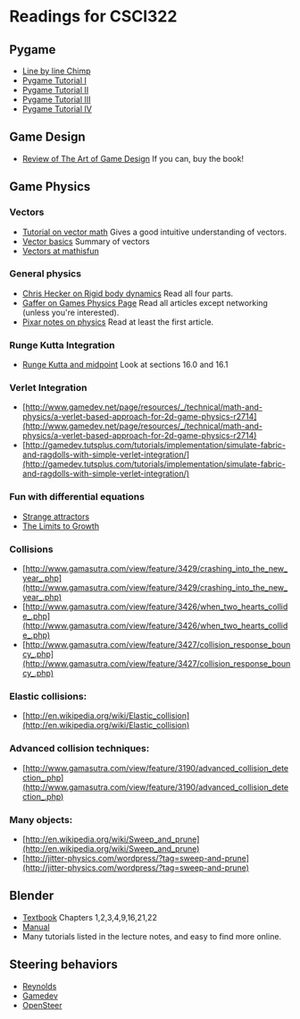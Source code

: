 # Readings for CSCI322

## Pygame

* [Line by line Chimp](http://www.pygame.org/docs/tut/chimp/ChimpLineByLine.html)
* [Pygame Tutorial I](http://eli.thegreenplace.net/2008/12/13/writing-a-game-in-python-with-pygame-part-i)
* [Pygame Tutorial II](http://eli.thegreenplace.net/2008/12/20/writing-a-game-in-python-with-pygame-part-ii)
* [Pygame Tutorial III](http://eli.thegreenplace.net/2009/01/09/writing-a-game-in-python-with-pygame-part-iii)
* [Pygame Tutorial IV](http://eli.thegreenplace.net/2009/02/13/writing-a-game-in-python-with-pygame-part-iv)

## Game Design
* [Review of The Art of Game Design](http://www.gamasutra.com/view/feature/132326/book_review_the_art_of_game_design.php)  If you can, buy the book!

## Game Physics

### Vectors
* [Tutorial on vector math](http://chortle.ccsu.edu/vectorlessons/vectorIndex.html)  Gives a good intuitive understanding of vectors.
* [Vector basics](http://emweb.unl.edu/math/mathweb/vectors/vectors.html) Summary of vectors
* [Vectors at mathisfun](https://www.mathsisfun.com/algebra/vectors.html)

### General physics
* [Chris Hecker on Rigid body dynamics](http://www.chrishecker.com/Rigid_Body_Dynamics) Read all four parts.
* [Gaffer on Games Physics Page](http://gafferongames.com/game-physics/) Read all articles except networking (unless you're interested).
* [Pixar notes on physics](http://www.pixar.com/companyinfo/research/pbm2001/)  Read at least the first article.

### Runge Kutta Integration
* [Runge Kutta and midpoint](http://www.nrbook.com/c/) Look at sections 16.0 and 16.1

### Verlet Integration
* [http://www.gamedev.net/page/resources/_/technical/math-and-physics/a-verlet-based-approach-for-2d-game-physics-r2714](http://www.gamedev.net/page/resources/_/technical/math-and-physics/a-verlet-based-approach-for-2d-game-physics-r2714)
* [http://gamedev.tutsplus.com/tutorials/implementation/simulate-fabric-and-ragdolls-with-simple-verlet-integration/](http://gamedev.tutsplus.com/tutorials/implementation/simulate-fabric-and-ragdolls-with-simple-verlet-integration/)

### Fun with differential equations
* [Strange attractors](http://en.wikipedia.org/wiki/Attractor)
* [The Limits to Growth](href=http://www.csiro.au/files/files/plje.pdf)

### Collisions

* [http://www.gamasutra.com/view/feature/3429/crashing_into_the_new_year_.php](http://www.gamasutra.com/view/feature/3429/crashing_into_the_new_year_.php)
* [http://www.gamasutra.com/view/feature/3426/when_two_hearts_collide_.php](http://www.gamasutra.com/view/feature/3426/when_two_hearts_collide_.php)
* [http://www.gamasutra.com/view/feature/3427/collision_response_bouncy_.php](http://www.gamasutra.com/view/feature/3427/collision_response_bouncy_.php)


### Elastic collisions:
* [http://en.wikipedia.org/wiki/Elastic_collision](http://en.wikipedia.org/wiki/Elastic_collision)


### Advanced collision techniques:
* [http://www.gamasutra.com/view/feature/3190/advanced_collision_detection_.php](http://www.gamasutra.com/view/feature/3190/advanced_collision_detection_.php)


### Many objects:
* [http://en.wikipedia.org/wiki/Sweep_and_prune](http://en.wikipedia.org/wiki/Sweep_and_prune)
* [http://jitter-physics.com/wordpress/?tag=sweep-and-prune](http://jitter-physics.com/wordpress/?tag=sweep-and-prune)</a>

## Blender

* [Textbook](http://www.cdschools.org/Page/455) Chapters 1,2,3,4,9,16,21,22
* [Manual](https://www.blender.org/manual/)
* Many tutorials listed in the lecture notes, and easy to find more online.

## Steering behaviors
* [Reynolds](http://www.red3d.com/cwr/steer/)
* [Gamedev](http://gamedevelopment.tutsplus.com/series/understanding-steering-behaviors--gamedev-12732)
* [OpenSteer](http://opensteer.sourceforge.net/)